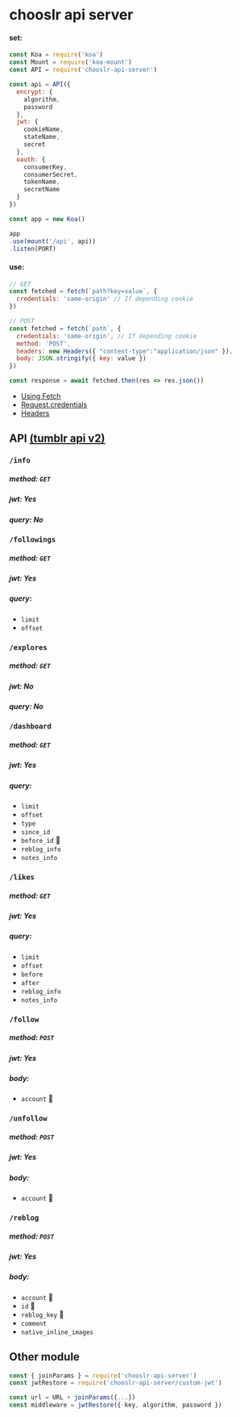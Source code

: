 # chooslr api server

#### set:
```js
const Koa = require('koa')
const Mount = require('koa-mount')
const API = require('chooslr-api-server')

const api = API({
  encrypt: {
    algorithm,
    password
  },
  jwt: {
    cookieName,
    stateName,
    secret
  },
  oauth: {
    consumerKey,
    consumerSecret,
    tokenName,
    secretName
  }
})

const app = new Koa()

app
.use(mount('/api', api))
.listen(PORT)
```

#### use:
```js
// GET
const fetched = fetch(`path?key=value`, {
  credentials: 'same-origin' // If depending cookie
})

// POST
const fetched = fetch(`path`, {
  credentials: 'same-origin', // If depending cookie
  method: 'POST',
  headers: new Headers({ "content-type":"application/json" }),
  body: JSON.stringify({ key: value })
})

const response = await fetched.then(res => res.json())
```
- [Using Fetch](https://developer.mozilla.org/en-US/docs/Web/API/Fetch_API/Using_Fetch)
- [Request.credentials](https://developer.mozilla.org/ja/docs/Web/API/Request/credentials)
- [Headers](https://developer.mozilla.org/ja/docs/Web/API/Headers)

## API [(tumblr api v2)](https://www.tumblr.com/docs/en/api/v2)

### `/info`
##### method: `GET`
##### jwt: Yes
##### query: No

### `/followings`
##### method: `GET`
##### jwt: Yes
##### query:
- `limit`
- `offset`

### `/explores`
##### method: `GET`
##### jwt: No
##### query: No

### `/dashboard`
##### method: `GET`
##### jwt: Yes
##### query:
- `limit`
- `offset`
- `type`
- `since_id`
- `before_id` 👏
- `reblog_info`
- `notes_info`

### `/likes`
##### method: `GET`
##### jwt: Yes
##### query:
- `limit`
- `offset`
- `before`
- `after`
- `reblog_info`
- `notes_info`

### `/follow`
##### method: `POST`
##### jwt: Yes
##### body:
- `account` 🚩

### `/unfollow`
##### method: `POST`
##### jwt: Yes
##### body:
- `account` 🚩

### `/reblog`
##### method: `POST`
##### jwt: Yes
##### body:
- `account` 🚩
- `id` 🚩
- `reblog_key` 🚩
- `comment`
- `native_inline_images`

## Other module
```js
const { joinParams } = require('chooslr-api-server')
const jwtRestore = require('chooslr-api-server/custom-jwt')

const url = URL + joinParams({...})
const middleware = jwtRestore({ key, algorithm, password })
```
